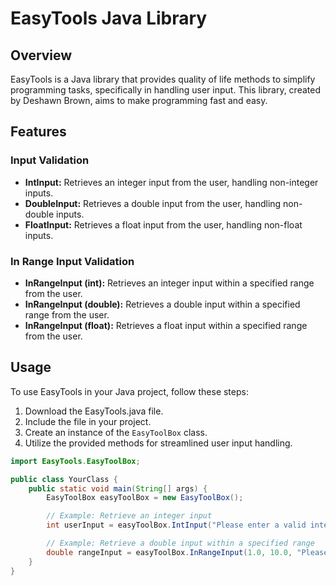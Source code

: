 # EasyTools Java Library

## Overview
EasyTools is a Java library that provides quality of life methods to simplify programming tasks, specifically in handling user input. This library, created by Deshawn Brown, aims to make programming fast and easy.

## Features
### Input Validation
- **IntInput:** Retrieves an integer input from the user, handling non-integer inputs.
- **DoubleInput:** Retrieves a double input from the user, handling non-double inputs.
- **FloatInput:** Retrieves a float input from the user, handling non-float inputs.
### In Range Input Validation
- **InRangeInput (int):** Retrieves an integer input within a specified range from the user.
- **InRangeInput (double):** Retrieves a double input within a specified range from the user.
- **InRangeInput (float):** Retrieves a float input within a specified range from the user.

## Usage
To use EasyTools in your Java project, follow these steps:
1. Download the EasyTools.java file.
2. Include the file in your project.
3. Create an instance of the `EasyToolBox` class.
4. Utilize the provided methods for streamlined user input handling.

```java  
import EasyTools.EasyToolBox;

public class YourClass {
    public static void main(String[] args) {
        EasyToolBox easyToolBox = new EasyToolBox();

        // Example: Retrieve an integer input
        int userInput = easyToolBox.IntInput("Please enter a valid integer: ");

        // Example: Retrieve a double input within a specified range
        double rangeInput = easyToolBox.InRangeInput(1.0, 10.0, "Please enter a valid double: ", "Input must be between %f and %f: ");
    }
}
```

